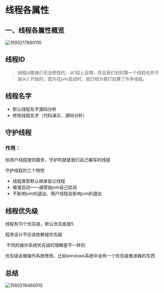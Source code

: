 # 线程各属性

## 一、线程各属性概览

![1593217890110](C:\Users\HP\AppData\Roaming\Typora\typora-user-images\1593217890110.png)

## 线程ID

> 线程id是我们无法修改的，从1往上自增，并且我们创的第一个线程也并不是从2 开始的，因为在jvm启动时，就已经为我们创建了许多线程。

## 线程名字

* 默认线程名字源码分析
* 修改线程名字（代码演示、源码分析）

## 守护线程

### 作用：

给用户线程提供服务，守护的就是我们自己编写的线程

守护线程的三个特性

* 线程类型默认继承自父线程
* 被谁启动——通常由jvm自己启动
* 不影响jvm的退出、用户线程会影响jvm的退出

## 线程优先级

线程有10个优先级，默认优先级是5

程序设计不应该依赖域优先级

​	不同的操作系统优先级的理解是不一样的

​	优先级会被操作系统修改、比如windows系统中会有一个优先级推进器的东西

## 总结

![1593219460015](C:\Users\HP\AppData\Roaming\Typora\typora-user-images\1593219460015.png)